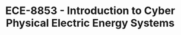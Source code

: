 ---
layout: course
title: ECE-8853 - Introduction to Cyber Physical Electric Energy Systems
aliases: 
course_id: ECE-8853
permalink: /ECE-8853/
avg_difficulty: 0
avg_rating: 0
avg_workload: 0
type: course_page
---